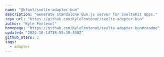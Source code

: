```yaml
---
name: "@kfont/svelte-adapter-bun"
description: "Generate standalone Bun.js server for SvelteKit apps."
repo_url: "https://github.com/KyleFontenot/svelte-adapter-bun"
author: "Kyle Fontenot"
homepage: "https://github.com/KyleFontenot/svelte-adapter-bun#readme"
updated: "2024-10-14T18:55:38.338Z"
github_stars: 3
tags: 
  - adapter
---
```

